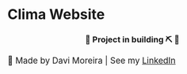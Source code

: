 <h1>Clima Website</h1>
<h3 align='center'>🚧 Project in building ⛏️ 🚧</h3>
<footer>
  <p style='font-size:17px'>🍊 Made by Davi Moreira | See my 
    <a href="https://www.linkedin.com/in/davi-moreira-dos-santos-804280203/">LinkedIn</a>
  </p>
</footer>
